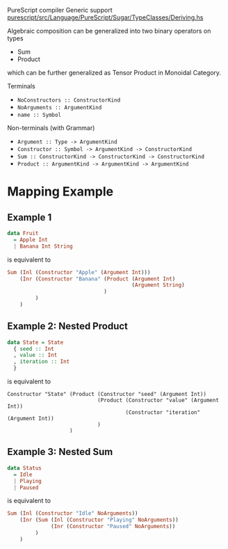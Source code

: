 PureScript compiler Generic support
[purescript/src/Language/PureScript/Sugar/TypeClasses/Deriving.hs](https://github.com/purescript/purescript/blob/master/src/Language/PureScript/Sugar/TypeClasses/Deriving.hs)

Algebraic composition can be generalized into two binary operators on types
- Sum
- Product

which can be further generalized as Tensor Product in Monoidal Category.

Terminals
- `NoConstructors :: ConstructorKind`
- `NoArguments :: ArgumentKind`
- `name :: Symbol`

Non-terminals (with Grammar)
- `Argument :: Type -> ArgumentKind`
- `Constructor :: Symbol -> ArgumentKind -> ConstructorKind`
- `Sum :: ConstructorKind -> ConstructorKind -> ConstructorKind`
- `Product :: ArgumentKind -> ArgumentKind -> ArgumentKind`


# Mapping Example

## Example 1
```haskell
data Fruit
  = Apple Int
  | Banana Int String
```
is equivalent to
```haskell
Sum (Inl (Constructor "Apple" (Argument Int)))
    (Inr (Constructor "Banana" (Product (Argument Int)
                                        (Argument String)
                               )
         )
    )
```

## Example 2: Nested Product
```haskell
data State = State
  { seed :: Int
  , value :: Int
  , iteration :: Int
  }
```
is equivalent to
```
Constructor "State" (Product (Constructor "seed" (Argument Int))
                             (Product (Constructor "value" (Argument Int))
                                      (Constructor "iteration" (Argument Int))
                             )
                    )
```

## Example 3: Nested Sum
```haskell
data Status
  = Idle
  | Playing
  | Paused
```
is equivalent to
```haskell
Sum (Inl (Constructor "Idle" NoArguments))
    (Inr (Sum (Inl (Constructor "Playing" NoArguments))
              (Inr (Constructor "Paused" NoArguments))
         )
    )
```
